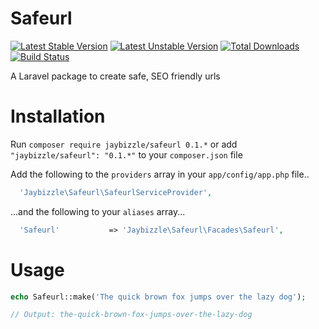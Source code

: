 Safeurl
=======
[![Latest Stable Version](https://poser.pugx.org/jaybizzle/safeurl/version.svg)](https://packagist.org/packages/jaybizzle/safeurl) [![Latest Unstable Version](https://poser.pugx.org/jaybizzle/safeurl/v/unstable.svg)](//packagist.org/packages/jaybizzle/safeurl) [![Total Downloads](https://poser.pugx.org/jaybizzle/safeurl/downloads.svg)](https://packagist.org/packages/jaybizzle/safeurl) [![Build Status](https://travis-ci.org/JayBizzle/Safeurl.svg?branch=master)](https://travis-ci.org/JayBizzle/Safeurl)

A Laravel package to create safe, SEO friendly urls

Installation
============

Run `composer require jaybizzle/safeurl 0.1.*` or add `"jaybizzle/safeurl": "0.1.*"` to your `composer.json` file

Add the following to the `providers` array in your `app/config/app.php` file..

```PHP
  'Jaybizzle\Safeurl\SafeurlServiceProvider',
```

...and the following to your `aliases` array...

```PHP
  'Safeurl'           => 'Jaybizzle\Safeurl\Facades\Safeurl',
```

Usage
==================

```PHP
echo Safeurl::make('The quick brown fox jumps over the lazy dog');

// Output: the-quick-brown-fox-jumps-over-the-lazy-dog
```

